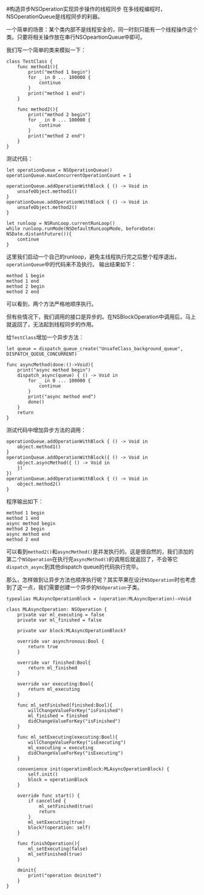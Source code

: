 #构造异步NSOperation实现异步操作的线程同步
在多线程编程时，NSOperationQueue是线程同步的利器。

一个简单的场景：某个类内部不是线程安全的，同一时刻只能有一个线程操作这个类。只要将相关操作放在串行NSOpeartionQueue中即可。

我们写一个简单的类来模拟一下：

```
class TestClass {
    func method1(){
        print("method 1 begin")
        for _ in 0 ... 100000 {
            continue
        }
        print("method 1 end")
    }
    
    func method2(){
        print("method 2 begin")
        for _ in 0 ... 100000 {
            continue
        }
        print("method 2 end")
    }
}

```
测试代码：

```
let operationQueue = NSOperationQueue()
operationQueue.maxConcurrentOperationCount = 1

operationQueue.addOperationWithBlock { () -> Void in
    unsafeObject.method1()
}
operationQueue.addOperationWithBlock { () -> Void in
    unsafeObject.method2()
}

let runloop = NSRunLoop.currentRunLoop()
while runloop.runMode(NSDefaultRunLoopMode, beforeDate: NSDate.distantFuture()){
    continue
}

```

这里我们启动一个自己的runloop，避免主线程执行完之后整个程序退出，`operationQueue`中的代码来不及执行。
输出结果如下：

```
method 1 begin
method 1 end
method 2 begin
method 2 end
```

可以看到，两个方法严格地顺序执行。

但有些情况下，我们调用的接口是异步的。在NSBlockOperation中调用后，马上就返回了，无法起到线程同步的作用。

给`TestClass`增加一个异步方法：

```
let queue = dispatch_queue_create("UnsafeClass_background_queue", DISPATCH_QUEUE_CONCURRENT)

func asyncMethod(done:()->Void){
    print("async method begin")
    dispatch_async(queue) { () -> Void in
        for _ in 0 ... 100000 {
            continue
        }
        print("async method end")
        done()
    }
    return
}
```

测试代码中增加异步方法的调用：

```
operationQueue.addOperationWithBlock { () -> Void in
    object.method1()
}
operationQueue.addOperationWithBlock({ () -> Void in
    object.asyncMethod({ () -> Void in
    })
})
operationQueue.addOperationWithBlock { () -> Void in
    object.method2()
}
```

程序输出如下：

```
method 1 begin
method 1 end
async method begin
method 2 begin
async method end
method 2 end
```

可以看到`method2()`和`asyncMethod()`是并发执行的。这是很自然的，我们添加的第二个`NSOperation`在执行完`asyncMethod()`的调用后就返回了，不会等它`dispatch_async`到其他dispatch queue的代码执行完毕。

那么，怎样做到让异步方法也顺序执行呢？其实苹果在设计`NSOperation`时也考虑到了这一点，我们需要创建一个异步的`NSOperation`子类。

```
typealias MLAsyncOperationBlock = (operation:MLAsyncOperation)->Void

class MLAsyncOperation: NSOperation {
    private var ml_executing = false
    private var ml_finished = false
    
    private var block:MLAsyncOperationBlock?
    
    override var asynchronous:Bool {
        return true
    }
    
    override var finished:Bool{
        return ml_finished
    }
    
    override var executing:Bool{
        return ml_executing
    }
    
    func ml_setFinished(finished:Bool){
        willChangeValueForKey("isFinished")
        ml_finished = finished
        didChangeValueForKey("isFinished")
    }
    
    func ml_setExecuting(executing:Bool){
        willChangeValueForKey("isExecuting")
        ml_executing = executing
        didChangeValueForKey("isExecuting")
    }
    
    convenience init(operationBlock:MLAsyncOperationBlock) {
        self.init()
        block = operationBlock
    }
    
    override func start() {
        if cancelled {
            ml_setFinished(true)
            return
        }
        ml_setExecuting(true)
        block?(operation: self)
    }
    
    func finishOperation(){
        ml_setExecuting(false)
        ml_setFinished(true)
    }
    
    deinit{
        print("operation deinited")
    }
}
```
